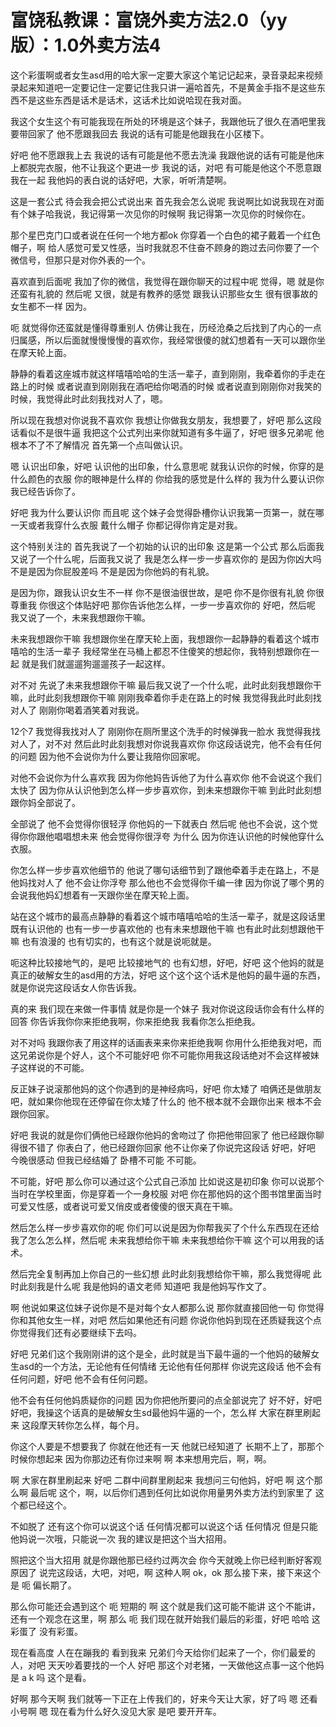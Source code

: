 # 富饶私教课：富饶外卖方法2.0（yy版）：1.0外卖方法4

这个彩蛋啊或者女生asd用的哈大家一定要大家这个笔记记起来，录音录起来视频录起来知道吧一定要记住一定要记住我只讲一遍哈首先，不是黄金手指不是这些东西不是这些东西是话术是话术，这话术比如说哈现在我对面。

我这个女生这个有可能我现在所处的环境是这个妹子，我跟他玩了很久在酒吧里我要带回家了 他不愿跟我回去 我说的话有可能是他跟我在小区楼下。

好吧 他不愿跟我上去 我说的话有可能是他不愿去洗澡 我跟他说的话有可能是他床上都脱完衣服，他不让我这个更进一步 我说的话，对吧 有可能是他这个不愿意跟我在一起 我他妈的表白说的话好吧，大家，听听清楚啊。

这是一套公式 待会我会把公式说出来 首先我会怎么说呢 我说啊比如说我现在对面有个妹子哈我说，我记得第一次见你的时候啊 我记得第一次见你的时候你在。

那个星巴克门口或者说在任何一个地方都ok 你穿着一个白色的裙子戴着一个红色帽子，啊 给人感觉可爱又性感，当时我就忍不住奋不顾身的跑过去问你要了一个微信号，但那只是对你外表的一个。

喜欢直到后面呢 我加了你的微信，我觉得在跟你聊天的过程中呢 觉得，嗯 就是你还蛮有礼貌的 然后呢 又很，就是有教养的感觉 跟我认识那些女生 很有很事故的女生都不一样 因为。

呃 就觉得你还蛮就是懂得尊重别人 仿佛让我在，历经沧桑之后找到了内心的一点归属感，所以后面就慢慢慢慢的喜欢你，我经常很傻的就幻想着有一天可以跟你坐在摩天轮上面。

静静的看着这座城市就这样嘻嘻哈哈的生活一辈子，直到刚刚，我牵着你的手走在路上的时候 或者说直到刚刚我在酒吧给你喝酒的时候 或者说直到刚刚你对我笑的时候，我觉得此时此刻我找对人了，嗯。

所以现在我想对你说我不喜欢你 我想让你做我女朋友，我想要了，好吧 那么这段话看似不是很牛逼 我把这个公式列出来你就知道有多牛逼了，好吧 很多兄弟呢 他根本不了不了解情况 首先第一个点叫做认识。

嗯 认识出印象，好吧 认识他的出印象，什么意思呢 就我认识你的时候，你穿的是什么颜色的衣服 你的眼神是什么样的 你给我的感觉是什么样的 我为什么要认识你 我已经告诉你了。

好吧 我为什么要认识你 而且呢 这个妹子会觉得卧槽你认识我第一页第一，就在哪一天或者我穿什么衣服 戴什么帽子 你都记得你肯定是对我。

这个特别关注的 首先我说了一个初始的认识的出印象 这是第一个公式 那么后面我又说了一个什么呢，后面我又说了 我是怎么样一步一步喜欢你的 是因为你凶大吗 不是是因为你屁股差吗 不是是因为你他妈的有礼貌。

是因为你，跟我认识女生不一样 你不是很油很世故，是吧 你不是你很有礼貌 你很尊重我 你很这个体贴好吧 那你告诉他怎么样，一步一步喜欢你的 好吧，然后呢 我又说了一个，未来我想跟你干嘛。

未来我想跟你干嘛 我想跟你坐在摩天轮上面，我想跟你一起静静的看着这个城市嘻哈的生活一辈子 我经常坐在马桶上都忍不住傻笑的想起你，我特别想跟你在一起 就是我们就遛遛狗遛遛孩子一起这样。

对不对 先说了未来我想跟你干嘛 最后我又说了一个什么呢，此时此刻我想跟你干嘛，此时此刻我想跟你干嘛 刚刚我牵着你手走在路上的时候 我觉得我此时此刻找对人了 刚刚你喝着酒笑着对我说。

12个7 我觉得我找对人了 刚刚你在厕所里这个洗手的时候弹我一脸水 我觉得我找对人了，对不对 然后此时此刻我想对你说我喜欢你 你这段话说完，他不会有任何的问题 因为他不会说你为什么要让我陪你回家呢。

对他不会说你为什么喜欢我 因为你他妈告诉他了为什么喜欢你 他不会说这个我们太快了 因为你从认识他到怎么样一步步喜欢你，到未来想跟你干嘛 到此时此刻想跟你妈全部说了。

全部说了 他不会觉得你很轻浮 你他妈的一下就表白 然后呢 他也不会说，这个觉得你你跟他唱唱想未来 他会觉得你很浮夸 为什么 因为你连认识他的时候他穿什么衣服。

你怎么样一步步喜欢他细节的 他说了哪句话细节到了跟他牵着手走在路上，不是他妈找对人了 他不会让你浮夸 那么他也不会觉得你千编一律 因为你说了哪个男的会说我他妈幻想着有一天跟你坐在摩天轮上面。

站在这个城市的最高点静静的看着这个城市嘻嘻哈哈的生活一辈子，就是这段话里既有认识他的 也有一步一步喜欢他的 也有未来想跟他干嘛 也有此时此刻想跟他干嘛 也有浪漫的 也有切实的，也有这个就是说呃就是。

呃这种比较接地气的，是吧 比较接地气的 也有幻想，好吧，好吧 这个他妈的就是真正的破解女生的asd用的方法，好吧 这个这个这个话术是他妈的最牛逼的东西，就是你说完这段话女人你告诉我。

真的来 我们现在来做一件事情 就是你是一个妹子 我对你说这段话你会有什么样的回答 你告诉我你你来拒绝我啊，你来拒绝我 我看你怎么拒绝我。

对不对吗 我跟你表了用这样的话画表来来你来拒绝我啊 你用什么拒绝我对吧，而这兄弟说你是个好人，这个不可能好吧 你不可能你用我这段话绝对不会这样被妹子这样说的不可能。

反正妹子说滚那他妈的这个你遇到的是神经病吗，好吧 你太矮了 咱俩还是做朋友吧，就如果你他现在还停留在你太矮了什么的 他不根本就不会跟你出来 根本不会跟你回家。

好吧 我说的就是你们俩他已经跟你他妈的舍吻过了 你把他带回家了 他已经跟你聊得很不错了 你表白了，他已经跟你回家 他不让你亲了你说完这段话 好吧，好吧 今晚很感动 但我已经结婚了 卧槽不可能 不可能。

不可能，好吧 那么你可以通过这个公式自己添加 比如说这是初印象 你可以说那个当时在学校里面，你是穿着一个一身校服 对吧 你在那他妈的这个图书馆里面当时可爱又性感，或者说可爱又俏皮或者傻傻的很天真在干嘛。

然后怎么样一步步喜欢你的呢 你们可以说是因为你帮我买了个什么东西现在还给我了怎么怎么样，然后呢 未来我想给你干嘛 未来我想给你干嘛 这个可以用我的话术。

然后完全复制再加上你自己的一些幻想 此时此刻我想给你干嘛，那么我觉得呢 此时此刻我是什么呢 我是他妈的语文老师 知道吧 我是他妈写作文了。

啊 他说如果这位妹子说你是不是对每个女人都那么说 那你就直接回他一句 你觉得你和其他女生一样，对吧 然后如果他还有问题 你说你他妈到现在还质疑我这个点 你觉得我们还有必要继续下去吗。

好吧 兄弟们这个我刚刚讲的这个是全，此时就是当下最牛逼的一个他妈的破解女生asd的一个方法，无论他有任何情绪 无论他有任何那样 你说完这段话 他不会有任何问题，好吧 他不会有任何问题。

他不会有任何他妈质疑你的问题 因为你把他所要问的点全部说完了 好不好，好吧 好吧，我操这个话真的是破解女生sd最他妈牛逼的一个，怎么样 大家在群里刷起来 这段摩天转你怎么样，每个月。

你这个人要是不想要我了 你就在他还有一天 他就已经知道了 长期不上了，那那个时候你想起来 因为你那边还有你过来啊 啊 本来想用完后，啊，啊。

啊 大家在群里刷起来 好吧 二群中间群里刷起来 我想问三句他妈，好吧 啊 这个那么啊 最后呢 这个，啊，以后你们遇到任何比如说你用量男外卖方法约到家里了 这个都已经这个。

不如脱了 还有这个你可以说这个话 任何情况都可以说这个话 任何情况 但是只能他妈说一次哦，只能说一次 我的建议是把这个当大招用。

照把这个当大招用 就是你跟他那已经约过两次会 你今天就晚上你已经判断好客观原因了 说完这段话，大吧，对吧，啊 这种人啊 ok，ok 那么接下来，接下来这个是 呃 偏长期了。

那么你可能还会遇到这个 呃 短期的 啊 这个就是我们这可能不能讲 这个不能讲，还有一个观念在这里，啊 那么 呃 我们现在就开始我们最后的彩蛋，好吧 哈哈 这彩蛋了 没有彩蛋。

现在看高度 人在在蹦我的 看到我来 兄弟们今天给你们起来了一个，你们最爱的人，对吧 天天吵着要找的一个人 好吧 那这个对老猪，一天做他这点事一这个他妈是 a k 吗 这个是看。

好啊 那今天啊 我们就等一下正在上传我们的，好来今天让大家，好了吗 嗯 还看小号啊 嗯 现在看为什么好久没见大家 是吧 要开开车。


